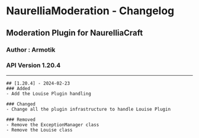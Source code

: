 # NaurelliaModeration - Changelog

## Moderation Plugin for NaurelliaCraft
### Author : Armotik
### API Version 1.20.4

---

```
## [1.20.4] - 2024-02-23
### Added
- Add the Louise Plugin handling

### Changed
- Change all the plugin infrastructure to handle Louise Plugin

### Removed
- Remove the ExceptionManager class
- Remove the Louise class
```